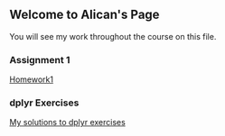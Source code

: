 ## Welcome to Alican's Page
You will see my work throughout the course on this file.

### Assignment 1

[Homework1](https://pjournal.github.io/boun01-alicanylmz/Alican-Rmarkdown.html)

### dplyr Exercises

[My solutions to dplyr exercises](https://pjournal.github.io/boun01-alicanylmz/R_mark_dplyr_exercises.html)
